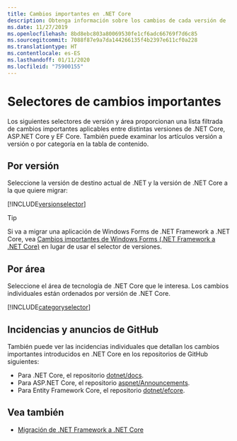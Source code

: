 ```yaml
---
title: Cambios importantes en .NET Core
description: Obtenga información sobre los cambios de cada versión de .NET Core.
ms.date: 11/27/2019
ms.openlocfilehash: 8bd8ebc803a80069530fe1cf6adc66769f7d6c85
ms.sourcegitcommit: 7088f87e9a7da144266135f4b2397e611cf0a228
ms.translationtype: HT
ms.contentlocale: es-ES
ms.lasthandoff: 01/11/2020
ms.locfileid: "75900155"
---
```

# <a name="breaking-change-selectors"></a>Selectores de cambios importantes

Los siguientes selectores de versión y área proporcionan una lista filtrada de cambios importantes aplicables entre distintas versiones de .NET Core, ASP.NET Core y EF Core. También puede examinar los artículos versión a versión o por categoría en la tabla de contenido.

## <a name="by-version"></a>Por versión

Seleccione la versión de destino actual de .NET y la versión de .NET Core a la que quiere migrar:

[!INCLUDE[versionselector](~/includes/core-changes/versionselector.md)]

> [!TIP]
> Si va a migrar una aplicación de Windows Forms de .NET Framework a .NET Core, vea [Cambios importantes de Windows Forms (.NET Framework a .NET Core)](../porting/winforms-breaking-changes.md) en lugar de usar el selector de versiones.

## <a name="by-area"></a>Por área

Seleccione el área de tecnología de .NET Core que le interesa. Los cambios individuales están ordenados por versión de .NET Core.

[!INCLUDE[categoryselector](~/includes/core-changes/categoryselector.md)]

## <a name="github-issues-and-announcements"></a>Incidencias y anuncios de GitHub

También puede ver las incidencias individuales que detallan los cambios importantes introducidos en .NET Core en los repositorios de GitHub siguientes:

- Para .NET Core, el repositorio [dotnet/docs](https://github.com/dotnet/docs/issues?q=is%3Aissue+label%3Abreaking-change).
- Para ASP.NET Core, el repositorio [aspnet/Announcements](https://github.com/aspnet/Announcements/issues?q=is%3Aissue+is%3Aopen+label%3A%22Breaking+change%22+label%3A3.0.0).
- Para Entity Framework Core, el repositorio [dotnet/efcore](https://github.com/dotnet/efcore/issues?q=is%3Aopen+is%3Aissue+label%3Abreaking-change).

## <a name="see-also"></a>Vea también

- [Migración de .NET Framework a .NET Core](../porting/index.md)
